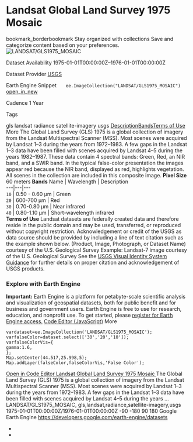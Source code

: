  
#  Landsat Global Land Survey 1975 Mosaic 
bookmark_borderbookmark Stay organized with collections  Save and categorize content based on your preferences.
![LANDSAT/GLS1975_MOSAIC](https://developers.google.com/earth-engine/datasets/images/LANDSAT/LANDSAT_GLS1975_MOSAIC_sample.png) 

Dataset Availability
    1975-01-01T00:00:00Z–1976-01-01T00:00:00Z 

Dataset Provider
     [ USGS ](https://www.usgs.gov/landsat-missions/global-land-survey-gls) 

Earth Engine Snippet
     `    ee.ImageCollection("LANDSAT/GLS1975_MOSAIC")   ` [ open_in_new ](https://code.earthengine.google.com/?scriptPath=Examples:Datasets/LANDSAT/LANDSAT_GLS1975_MOSAIC) 

Cadence
    1 Year 

Tags
    
gls
landsat
radiance
satellite-imagery
usgs
[Description](https://developers.google.com/earth-engine/datasets/catalog/LANDSAT_GLS1975_MOSAIC#description)[Bands](https://developers.google.com/earth-engine/datasets/catalog/LANDSAT_GLS1975_MOSAIC#bands)[Terms of Use](https://developers.google.com/earth-engine/datasets/catalog/LANDSAT_GLS1975_MOSAIC#terms-of-use) More
The Global Land Survey (GLS) 1975 is a global collection of imagery from the Landsat Multispectral Scanner (MSS). Most scenes were acquired by Landsat 1–3 during the years from 1972–1983. A few gaps in the Landsat 1–3 data have been filled with scenes acquired by Landsat 4–5 during the years 1982–1987.
These data contain 4 spectral bands: Green, Red, an NIR band, and a SWIR band. In the typical false-color presentation the images appear red because the NIR band, displayed as red, highlights vegetation.
All scenes in the collection are included in this composite image.
**Pixel Size** 60 meters 
**Bands**
Name | Wavelength | Description  
---|---|---  
`10` | 0.50 - 0.60 μm | Green  
`20` | 600-700 μm | Red  
`30` | 0.70-0.80 μm | Near infrared  
`40` | 0.80-1.10 μm | Short-wavelength infrared  
**Terms of Use**
Landsat datasets are federally created data and therefore reside in the public domain and may be used, transferred, or reproduced without copyright restriction.
Acknowledgement or credit of the USGS as data source should be provided by including a line of text citation such as the example shown below.
(Product, Image, Photograph, or Dataset Name) courtesy of the U.S. Geological Survey
Example: Landsat-7 image courtesy of the U.S. Geological Survey
See the [USGS Visual Identity System Guidance](https://www.usgs.gov/information-policies-and-instructions/usgs-visual-identity-system) for further details on proper citation and acknowledgement of USGS products.
### Explore with Earth Engine
**Important:** Earth Engine is a platform for petabyte-scale scientific analysis and visualization of geospatial datasets, both for public benefit and for business and government users. Earth Engine is free to use for research, education, and nonprofit use. To get started, please [register for Earth Engine access.](https://console.cloud.google.com/earth-engine)
[Code Editor (JavaScript)](https://developers.google.com/earth-engine/datasets/catalog/LANDSAT_GLS1975_MOSAIC#code-editor-javascript-sample) More
```
vardataset=ee.ImageCollection('LANDSAT/GLS1975_MOSAIC');
varfalseColor=dataset.select(['30','20','10']);
varfalseColorVis={
gamma:1.6,
};
Map.setCenter(44.517,25.998,5);
Map.addLayer(falseColor,falseColorVis,'False Color');
```
[ Open in Code Editor ](https://code.earthengine.google.com/?scriptPath=Examples:Datasets/LANDSAT/LANDSAT_GLS1975_MOSAIC)
[ Landsat Global Land Survey 1975 Mosaic ](https://developers.google.com/earth-engine/datasets/catalog/LANDSAT_GLS1975_MOSAIC)
The Global Land Survey (GLS) 1975 is a global collection of imagery from the Landsat Multispectral Scanner (MSS). Most scenes were acquired by Landsat 1–3 during the years from 1972–1983. A few gaps in the Landsat 1–3 data have been filled with scenes acquired by Landsat 4–5 during the years …
LANDSAT/GLS1975_MOSAIC, gls,landsat,radiance,satellite-imagery,usgs 
1975-01-01T00:00:00Z/1976-01-01T00:00:00Z
-90 -180 90 180 
Google Earth Engine
https://developers.google.com/earth-engine/datasets
  * [ ](https://doi.org/https://www.usgs.gov/landsat-missions/global-land-survey-gls)
  * [ ](https://doi.org/https://developers.google.com/earth-engine/datasets/catalog/LANDSAT_GLS1975_MOSAIC)


